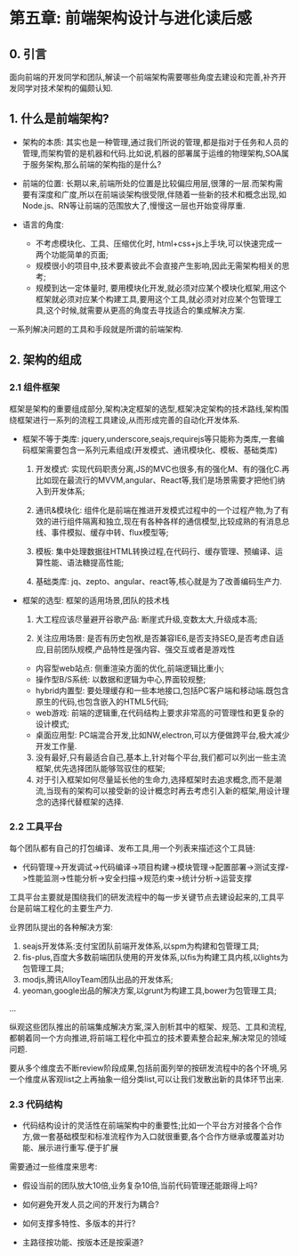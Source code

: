 # 第五章: 前端架构设计与进化读后感

## 0. 引言

面向前端的开发同学和团队,解读一个前端架构需要哪些角度去建设和完善,补齐开发同学对技术架构的偏颇认知.

## 1. 什么是前端架构?

* 架构的本质: 其实也是一种管理,通过我们所说的管理,都是指对于任务和人员的管理,而架构管的是机器和代码.比如说,机器的部署属于运维的物理架构,SOA属于服务架构,那么前端的架构指的是什么?

* 前端的位置: 长期以来,前端所处的位置是比较偏应用层,很薄的一层.而架构需要有深度和广度,所以在前端谈架构很受限,伴随着一些新的技术和概念出现,如Node.js、RN等让前端的范围放大了,慢慢这一层也开始变得厚重.

* 语言的角度:

  * 不考虑模块化、工具、压缩优化时, html+css+js上手块,可以快速完成一两个功能简单的页面;
  * 规模很小的项目中,技术要素彼此不会直接产生影响,因此无需架构相关的思考;
  * 规模到达一定体量时, 要用模块化开发,就必须对应某个模块化框架,用这个框架就必须对应某个构建工具,要用这个工具,就必须对对应某个包管理工具,这个时候,就需要从更高的角度去寻找适合的集成解决方案.

一系列解决问题的工具和手段就是所谓的前端架构.

## 2. 架构的组成

### 2.1 组件框架

框架是架构的重要组成部分,架构决定框架的选型,框架决定架构的技术路线,架构围绕框架进行一系列的流程工具建设,从而形成完善的自动化开发体系.

* 框架不等于类库: jquery,underscore,seajs,requirejs等只能称为类库,一套编码框架需要包含一系列元素组成(开发模式、通讯模块化、模板、基础类库)

  1. 开发模式: 实现代码职责分离,JS的MVC也很多,有的强化M、有的强化C.再比如现在最流行的MVVM,angular、React等,我们是场景需要才把他们纳入到开发体系;

  2. 通讯&模块化: 组件化是前端在推进开发模式过程中的一个过程产物,为了有效的进行组件隔离和独立,现在有各种各样的通信模型,比较成熟的有消息总线、事件模拟、缓存中转、flux模型等;

  3. 模板: 集中处理数据往HTML转换过程,在代码行、缓存管理、预编译、运算性能、语法糖提高性能;

  4. 基础类库: jq、zepto、angular、react等,核心就是为了改善编码生产力.

* 框架的选型: 框架的适用场景,团队的技术栈

  1. 大工程应该尽量避开谷歌产品: 断崖式升级,变数太大,升级成本高;

  2. 关注应用场景: 是否有历史包袱,是否兼容IE6,是否支持SEO,是否考虑自适应,目前团队规模,产品特性是强内容、强交互或者是游戏性

    * 内容型web站点: 侧重渲染方面的优化,前端逻辑比重小;
    * 操作型B/S系统: 以数据和逻辑为中心,界面较规整;
    * hybrid内置型: 要处理缓存和一些本地接口,包括PC客户端和移动端.既包含原生的代码,也包含嵌入的HTML5代码;
    * web游戏: 前端的逻辑重,在代码结构上要求非常高的可管理性和更复杂的设计模式;
    * 桌面应用型: PC端混合开发,比如NW,electron,可以方便做跨平台,极大减少开发工作量.

  3. 没有最好,只有最适合自己,基本上,针对每个平台,我们都可以列出一些主流框架,优先选择团队能够驾驭住的框架;
  4. 对于引入框架如何尽量延长他的生命力,选择框架时去追求概念,而不是潮流,当现有的架构可以接受新的设计概念时再去考虑引入新的框架,用设计理念的选择代替框架的选择. 

### 2.2 工具平台

每个团队都有自己的打包编译、发布工具,用一个列表来描述这个工具链:

* 代码管理->开发调试->代码编译->项目构建->模块管理->配置部署->测试支撑->性能监测->性能分析->安全扫描->规范约束->统计分析->运营支撑

工具平台主要就是围绕我们的研发流程中的每一步关键节点去建设起来的,工具平台是前端工程化的主要生产力.

业界团队提出的各种解决方案:

1. seajs开发体系:支付宝团队前端开发体系,以spm为构建和包管理工具;
2. fis-plus,百度大多数前端团队使用的开发体系,以fis为构建工具内核,以lights为包管理工具;
3. modjs,腾讯AlloyTeam团队出品的开发体系;
4. yeoman,google出品的解决方案,以grunt为构建工具,bower为包管理工具;

...

纵观这些团队推出的前端集成解决方案,深入剖析其中的框架、规范、工具和流程,都朝着同一个方向推进,将前端工程化中孤立的技术要素整合起来,解决常见的领域问题.

要从多个维度去不断review阶段成果,包括前面列举的按研发流程中的各个环境,另一个维度从客观list之上再抽象一组分类list,可以让我们发散出新的具体环节出来.

### 2.3 代码结构

* 代码结构设计的灵活性在前端架构中的重要性;比如一个平台方对接各个合作方,做一套基础模型和标准流程作为入口就很重要,各个合作方继承或覆盖对功能、展示进行重写.便于扩展

需要通过一些维度来思考:

* 假设当前的团队放大10倍,业务复杂10倍,当前代码管理还能跟得上吗?

* 如何避免开发人员之间的开发行为耦合?

* 如何支撑多特性、多版本的并行?

* 主路径按功能、按版本还是按渠道?
